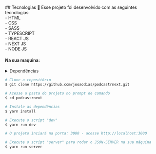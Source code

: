 <h1 align="center">
    
</h1>
## Tecnologias 🚀
Esse projeto foi desenvolvido com as seguintes tecnologias:
<br>
- HTML<br>
- CSS<br>
- SASS<br>
- TYPESCRIPT<br>
- REACT JS<br>
- NEXT JS<br>
- NODE JS<br>

#### Na sua maquina:
<details>
    <summary>Dependências</summary>

```json
    "dependencies": {
        "axios": "^0.21.1",
        "date-fns": "^2.21.1",
        "next": "10.1.3",
        "rc-slider": "^9.7.2",
        "react": "17.0.2",
        "react-dom": "17.0.2",
        "sass": "^1.32.11"
    },
    "devDependencies": {
        "@types/node": "^14.14.41",
        "@types/react": "^17.0.3",
        "@types/react-dom": "^17.0.3",
        "json-server": "^0.16.3",
        "typescript": "^4.2.4"
    }
    //Ex: $ yarn add @types/_____ -D
```
</details>

```bash
# Clone o repositório
$ git clone https://github.com/jooaodias/podcastrnext.git

# Acesse a pasta do projeto no prompt de comando
$ cd podcastrnext

# Instale as dependências
$ yarn install

# Execute o script "dev"
$ yarn run dev

# O projeto inciará na porta: 3000 - acesse http://localhost:3000

# Execute o script "server" para rodar o JSON-SERVER na sua máquina
$ yarn run server

```
